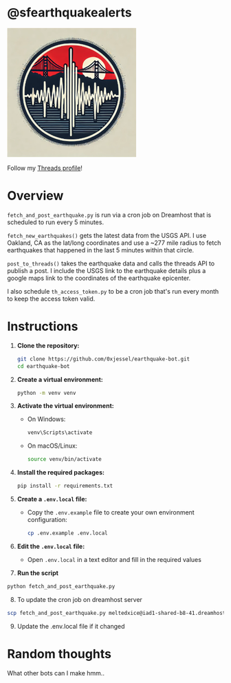 # @sfearthquakealerts

<img src="https://raw.githubusercontent.com/0xjessel/earthquake-bot/main/images/profile_pic.png" alt="Profile Pic" width="300px">

Follow my [Threads profile](https://www.threads.net/@sfearthquakealerts)!

# Overview

`fetch_and_post_earthquake.py` is run via a cron job on Dreamhost that is scheduled to run every 5 minutes.

`fetch_new_earthquakes()` gets the latest data from the USGS API. I use Oakland, CA as the lat/long coordinates and use a ~277 mile radius to fetch earthquakes that happened in the last 5 minutes within that circle.

`post_to_threads()` takes the earthquake data and calls the threads API to publish a post. I include the USGS link to the earthquake details plus a google maps link to the coordinates of the earthquake epicenter.

I also schedule `th_access_token.py` to be a cron job that's run every month to keep the access token valid.

# Instructions

1. **Clone the repository:**

   ```bash
   git clone https://github.com/0xjessel/earthquake-bot.git
   cd earthquake-bot
   ```

2. **Create a virtual environment:**

   ```bash
   python -m venv venv
   ```

3. **Activate the virtual environment:**

   - On Windows:
     ```bash
     venv\Scripts\activate
     ```
   - On macOS/Linux:
     ```bash
     source venv/bin/activate
     ```

4. **Install the required packages:**

   ```bash
   pip install -r requirements.txt
   ```

5. **Create a `.env.local` file:**

   - Copy the `.env.example` file to create your own environment configuration:
     ```bash
     cp .env.example .env.local
     ```

6. **Edit the `.env.local` file:**

   - Open `.env.local` in a text editor and fill in the required values

7. **Run the script**

```bash
python fetch_and_post_earthquake.py
```

8. To update the cron job on dreamhost server

```bash
scp fetch_and_post_earthquake.py meltedxice@iad1-shared-b8-41.dreamhost.com:~/cron_jobs/ba-earthquake-bot/
```

9. Update the .env.local file if it changed

# Random thoughts

What other bots can I make hmm..
